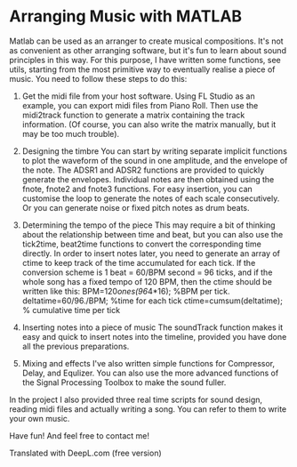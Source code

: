 Arranging Music with MATLAB
====
Matlab can be used as an arranger to create musical compositions. It's not as convenient as other arranging software, but it's fun to learn about sound principles in this way. For this purpose, I have written some functions, see utils, starting from the most primitive way to eventually realise a piece of music. You need to follow these steps to do this:

1. Get the midi file from your host software.
Using FL Studio as an example, you can export midi files from Piano Roll. Then use the midi2track function to generate a matrix containing the track information. (Of course, you can also write the matrix manually, but it may be too much trouble).

2. Designing the timbre
You can start by writing separate implicit functions to plot the waveform of the sound in one amplitude, and the envelope of the note. The ADSR1 and ADSR2 functions are provided to quickly generate the envelopes. Individual notes are then obtained using the fnote, fnote2 and fnote3 functions. For easy insertion, you can customise the loop to generate the notes of each scale consecutively. Or you can generate noise or fixed pitch notes as drum beats.

3. Determining the tempo of the piece
This may require a bit of thinking about the relationship between time and beat, but you can also use the tick2time, beat2time functions to convert the corresponding time directly. In order to insert notes later, you need to generate an array of ctime to keep track of the time accumulated for each tick. If the conversion scheme is 1 beat = 60/BPM second = 96 ticks, and if the whole song has a fixed tempo of 120 BPM, then the ctime should be written like this:
BPM=120*ones(96*4*16); %BPM per tick.
deltatime=60/96./BPM; %time for each tick
ctime=cumsum(deltatime); % cumulative time per tick

4. Inserting notes into a piece of music
The soundTrack function makes it easy and quick to insert notes into the timeline, provided you have done all the previous preparations.

5. Mixing and effects
I've also written simple functions for Compressor, Delay, and Equlizer. You can also use the more advanced functions of the Signal Processing Toolbox to make the sound fuller.

In the project I also provided three real time scripts for sound design, reading midi files and actually writing a song. You can refer to them to write your own music.

Have fun!
And feel free to contact me!

Translated with DeepL.com (free version)
